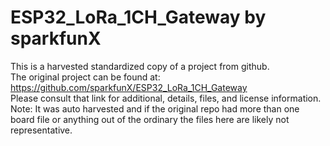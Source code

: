 
# ESP32_LoRa_1CH_Gateway by sparkfunX  
This is a harvested standardized copy of a project from github.  
The original project can be found at:  
https://github.com/sparkfunX/ESP32_LoRa_1CH_Gateway  
Please consult that link for additional, details, files, and license information.  
Note: It was auto harvested and if the original repo had more than one board file or anything out of the ordinary the files here are likely not representative.  
    